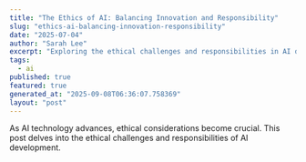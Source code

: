```yaml
---
title: "The Ethics of AI: Balancing Innovation and Responsibility"
slug: "ethics-ai-balancing-innovation-responsibility"
date: "2025-07-04"
author: "Sarah Lee"
excerpt: "Exploring the ethical challenges and responsibilities in AI development."
tags:
  - ai
published: true
featured: true
generated_at: "2025-09-08T06:36:07.758369"
layout: "post"
---
```


As AI technology advances, ethical considerations become crucial. This post delves into the ethical challenges and responsibilities of AI development.